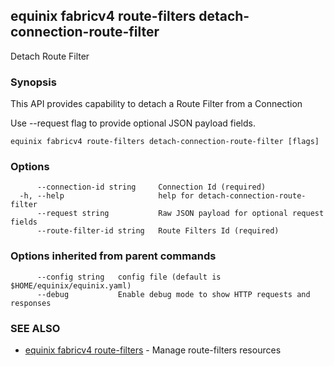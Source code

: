 ## equinix fabricv4 route-filters detach-connection-route-filter

Detach Route Filter

### Synopsis

This API provides capability to detach a Route Filter from a Connection

Use --request flag to provide optional JSON payload fields.

```
equinix fabricv4 route-filters detach-connection-route-filter [flags]
```

### Options

```
      --connection-id string     Connection Id (required)
  -h, --help                     help for detach-connection-route-filter
      --request string           Raw JSON payload for optional request fields
      --route-filter-id string   Route Filters Id (required)
```

### Options inherited from parent commands

```
      --config string   config file (default is $HOME/equinix/equinix.yaml)
      --debug           Enable debug mode to show HTTP requests and responses
```

### SEE ALSO

* [equinix fabricv4 route-filters](equinix_fabricv4_route-filters.md)	 - Manage route-filters resources

